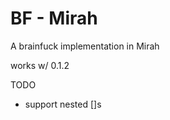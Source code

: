 BF - Mirah
===========

A brainfuck implementation in Mirah

works w/ 0.1.2

TODO
 - support nested []s 